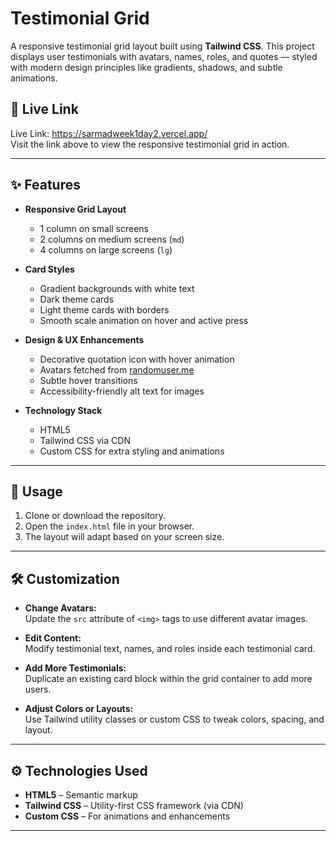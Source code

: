 # Testimonial Grid

A responsive testimonial grid layout built using **Tailwind CSS**. This project displays user testimonials with avatars, names, roles, and quotes — styled with modern design principles like gradients, shadows, and subtle animations.

## 🔗 Live Link

Live Link: https://sarmadweek1day2.vercel.app/  
Visit the link above to view the responsive testimonial grid in action.

---

## ✨ Features

- **Responsive Grid Layout**
  - 1 column on small screens
  - 2 columns on medium screens (`md`)
  - 4 columns on large screens (`lg`)

- **Card Styles**
  - Gradient backgrounds with white text
  - Dark theme cards
  - Light theme cards with borders
  - Smooth scale animation on hover and active press

- **Design & UX Enhancements**
  - Decorative quotation icon with hover animation
  - Avatars fetched from [randomuser.me](https://randomuser.me)
  - Subtle hover transitions
  - Accessibility-friendly alt text for images

- **Technology Stack**
  - HTML5
  - Tailwind CSS via CDN
  - Custom CSS for extra styling and animations

---

## 🚀 Usage

1. Clone or download the repository.
2. Open the `index.html` file in your browser.
3. The layout will adapt based on your screen size.

---

## 🛠️ Customization

- **Change Avatars:**  
  Update the `src` attribute of `<img>` tags to use different avatar images.

- **Edit Content:**  
  Modify testimonial text, names, and roles inside each testimonial card.

- **Add More Testimonials:**  
  Duplicate an existing card block within the grid container to add more users.

- **Adjust Colors or Layouts:**  
  Use Tailwind utility classes or custom CSS to tweak colors, spacing, and layout.

---

## ⚙️ Technologies Used

- **HTML5** – Semantic markup  
- **Tailwind CSS** – Utility-first CSS framework (via CDN)  
- **Custom CSS** – For animations and enhancements

---


